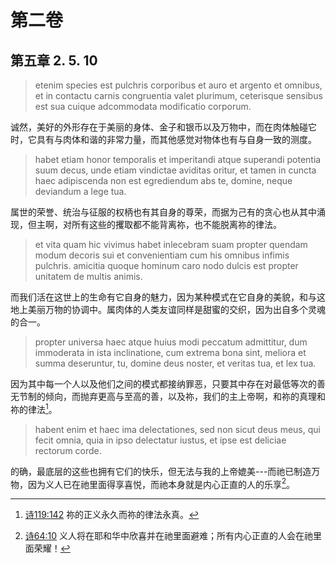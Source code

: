 # 第二卷
## 第五章 2. 5. 10

> etenim species est pulchris corporibus et auro et argento et omnibus, et in contactu carnis congruentia valet plurimum, ceterisque sensibus est sua cuique adcommodata modificatio corporum.

诚然，美好的外形存在于美丽的身体、金子和银币以及万物中，而在肉体触碰它时，它具有与肉体和谐的非常力量，而其他感觉对物体也有与自身一致的测度。

> habet etiam honor temporalis et imperitandi atque superandi potentia suum decus, unde etiam vindictae aviditas oritur, et tamen in cuncta haec adipiscenda non est egrediendum abs te, domine, neque deviandum a lege tua.

属世的荣誉、统治与征服的权柄也有其自身的尊荣，而据为己有的贪心也从其中涌现，但主啊，对所有这些的攫取都不能背离祢，也不能脱离祢的律法。

> et vita quam hic vivimus habet inlecebram suam propter quendam modum decoris sui et convenientiam cum his omnibus infimis pulchris. amicitia quoque hominum caro nodo dulcis est propter unitatem de multis animis.

而我们活在这世上的生命有它自身的魅力，因为某种模式在它自身的美貌，和与这地上美丽万物的协调中。属肉体的人类友谊同样是甜蜜的交织，因为出自多个灵魂的合一。

> propter universa haec atque huius modi peccatum admittitur, dum immoderata in ista inclinatione, cum extrema bona sint, meliora et summa deseruntur, tu, domine deus noster, et veritas tua, et lex tua.

因为其中每一个人以及他们之间的模式都接纳罪恶，只要其中存在对最低等次的善无节制的倾向，而抛弃更高与至高的善，以及祢，我们的主上帝啊，和祢的真理和祢的律法[^1]。

[^1]: [诗119:142](https://biblehub.com/psalms/119-142.htm) 祢的正义永久而祢的律法永真。

> habent enim et haec ima delectationes, sed non sicut deus meus, qui fecit omnia, quia in ipso delectatur iustus, et ipse est deliciae rectorum corde.

的确，最底层的这些也拥有它们的快乐，但无法与我的上帝媲美---而祂已制造万物，因为义人已在祂里面得享喜悦，而祂本身就是内心正直的人的乐享[^2]。

[^2]: [诗64:10](https://biblehub.com/psalms/64-10.htm) 义人将在耶和华中欣喜并在祂里面避难；所有内心正直的人会在祂里面荣耀！





